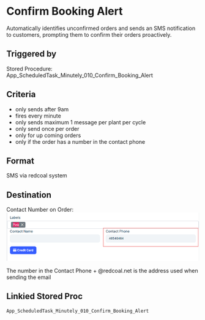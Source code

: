 # Confirm Booking Alert
Automatically identifies unconfirmed orders and sends an SMS notification to customers, prompting them to confirm their orders proactively.

## Triggered by
Stored Procedure:  
App_ScheduledTask_Minutely_010_Confirm_Booking_Alert


## Criteria
- only sends after 9am
- fires every minute
- only sends maximum 1 message per plant per cycle
- only send once per order 
- only for up coming orders
- only if the order has a number in the contact phone

## Format
SMS via redcoal system

## Destination
Contact Number on Order:  
![image](../images/ordercontact.png)  
 

The number in the Contact Phone + @redcoal.net is the address used when sending the email

## Linkied Stored Proc

````bash
App_ScheduledTask_Minutely_010_Confirm_Booking_Alert
````
